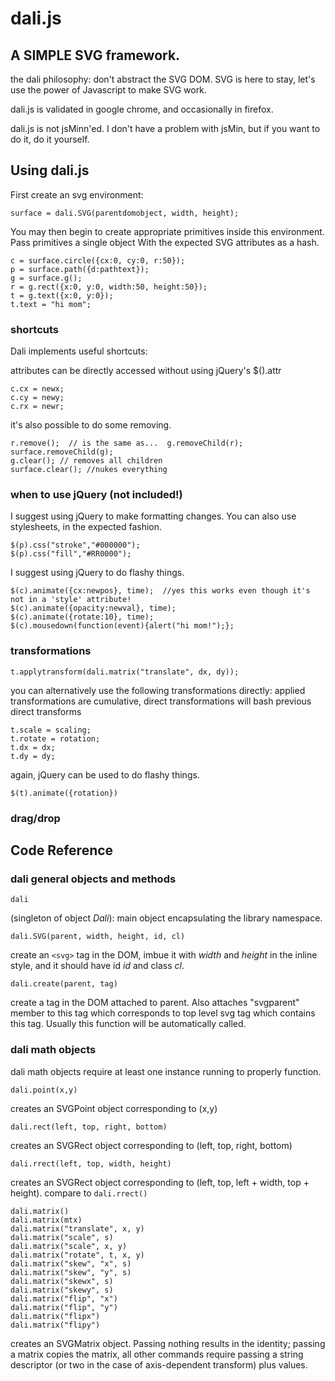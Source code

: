 dali.js
=======

A SIMPLE SVG framework.
-----------------------

the dali philosophy: don't abstract the SVG DOM.  SVG is here to stay, let's use the power
of Javascript to make SVG work.

dali.js is validated in google chrome, and occasionally in firefox.

dali.js is not jsMinn'ed.  I don't have a problem with jsMin, but if you want to do it, do it yourself.

Using dali.js
-------------

First create an svg environment:

```
surface = dali.SVG(parentdomobject, width, height);
```

You may then begin to create appropriate primitives inside this environment.  Pass primitives a single object
With the expected SVG attributes as a hash.

```
c = surface.circle({cx:0, cy:0, r:50});
p = surface.path({d:pathtext});
g = surface.g();
r = g.rect({x:0, y:0, width:50, height:50});
t = g.text({x:0, y:0});
t.text = "hi mom";
```

### shortcuts

Dali implements useful shortcuts:

attributes can be directly accessed without using jQuery's $().attr
```
c.cx = newx;
c.cy = newy;
c.rx = newr;
```

it's also possible to do some removing.
```
r.remove();  // is the same as...  g.removeChild(r);
surface.removeChild(g);
g.clear(); // removes all children
surface.clear(); //nukes everything
```

### when to use jQuery (not included!)

I suggest using jQuery to make formatting changes.  You can also use stylesheets, in the expected fashion.

```
$(p).css("stroke","#000000");
$(p).css("fill","#RR0000");
```

I suggest using jQuery to do flashy things.
```
$(c).animate({cx:newpos}, time);  //yes this works even though it's not in a 'style' attribute!
$(c).animate({opacity:newval}, time);
$(c).animate({rotate:10}, time);
$(c).mousedown(function(event){alert("hi mom!");};
```

### transformations

```
t.applytransform(dali.matrix("translate", dx, dy));
```

you can alternatively use the following transformations directly:
applied transformations are cumulative, direct transformations
will bash previous direct transforms

```
t.scale = scaling;
t.rotate = rotation;
t.dx = dx;
t.dy = dy;
```

again, jQuery can be used to do flashy things.
```
$(t).animate({rotation})
```

### drag/drop

Code Reference
--------------

### dali general objects and methods

```
dali 
```
(singleton of object _Dali_): main object encapsulating the library namespace.

```
dali.SVG(parent, width, height, id, cl)
```
create an `<svg>` tag in the DOM, imbue it with
_width_ and _height_ in the inline style, and it should have id _id_ and class _cl_.


```
dali.create(parent, tag)
```
create a tag in the DOM attached to parent.  Also attaches "svgparent" member to this tag
which corresponds to top level svg tag which contains this tag.  Usually this function
will be automatically called.

### dali math objects
dali math objects require at least one instance running to properly function.

```
dali.point(x,y)
```
creates an SVGPoint object corresponding to (x,y)

```
dali.rect(left, top, right, bottom)
```
creates an SVGRect object corresponding to (left, top, right, bottom)

```
dali.rrect(left, top, width, height)
```
creates an SVGRect object corresponding to (left, top, left + width, top + height). compare to `dali.rrect()`

```
dali.matrix()
dali.matrix(mtx)
dali.matrix("translate", x, y)
dali.matrix("scale", s)
dali.matrix("scale", x, y)
dali.matrix("rotate", t, x, y)
dali.matrix("skew", "x", s)
dali.matrix("skew", "y", s)
dali.matrix("skewx", s)
dali.matrix("skewy", s)
dali.matrix("flip", "x")
dali.matrix("flip", "y")
dali.matrix("flipx")
dali.matrix("flipy")
```
creates an SVGMatrix object.  Passing nothing results in the identity; passing a matrix copies the matrix, all other
commands require passing a string descriptor (or two in the case of axis-dependent transform) plus values.
